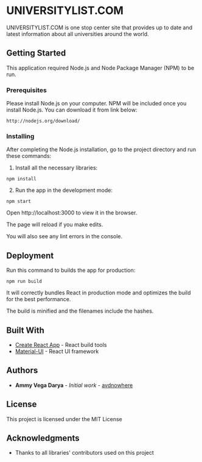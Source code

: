 # UNIVERSITYLIST.COM

UNIVERSITYLIST.COM is one stop center site that provides up to date and latest information about all universities around the world.

## Getting Started

This application required Node.js and Node Package Manager (NPM) to be run.

### Prerequisites

Please install Node.js on your computer. NPM will be included once you install Node.js. You can download it from link below:

```
http://nodejs.org/download/
```

### Installing

After completing the Node.js installation, go to the project directory and run these commands:

1. Install all the necessary libraries:

```
npm install
```

2. Run the app in the development mode:

```
npm start
```

Open http://localhost:3000 to view it in the browser.

The page will reload if you make edits.

You will also see any lint errors in the console.

## Deployment

Run this command to builds the app for production:

```
npm run build
```

It will correctly bundles React in production mode and optimizes the build for the best performance.

The build is minified and the filenames include the hashes.

## Built With

* [Create React App](https://github.com/facebook/create-react-app) - React build tools
* [Material-UI](https://github.com/mui-org/material-ui) - React UI framework

## Authors

* **Ammy Vega Darya** - *Initial work* - [avdnowhere](https://github.com/avdnowhere)

## License

This project is licensed under the MIT License

## Acknowledgments

* Thanks to all libraries' contributors used on this project
